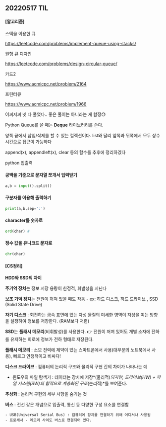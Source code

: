 ## 20220517 TIL

#### **[알고리즘]**

스택을 이용한 큐

https://leetcode.com/problems/implement-queue-using-stacks/

원형 큐 디자인

https://leetcode.com/problems/design-circular-queue/

카드2

https://www.acmicpc.net/problem/2164

프린터큐

https://www.acmicpc.net/problem/1966

어찌저찌 넷 다 풀었다.. 좋은 풀이는 아니라는 게 함정:sweat:



Python Queue를 쓸 때는 **Deque** 라이브러리를 쓴다.

양쪽 끝에서 삽입/삭제를 할 수 있는 컬렉션이다. list와 달리 앞쪽과 뒤쪽에서 모두 상수시간으로 접근이 가능하다

append(x), appendleft(x), clear 등의 함수를 추후에 정리하겠다



python 입출력

#### 공백을 기준으로 문자열 쪼개서 입력받기

```python
a,b = input().split()
```

#### 구분자를 이용해 출력하기

```python
print(a,b,sep=':')
```

#### character를 숫자로

```python
ord(char) # 
```

#### 정수 값을 유니코드 문자로

```python
chr(char) 
```





#### [CS정리]

 **HDD와 SSD의 차이**

**주기억 장치**는 정보 저장 용량이 한정적, 휘발성을 지닌다

**보조 기억 장치**는 전원이 꺼져 있을 때도 작동 - ex: 하드 디스크, 하드 드라이브 , SSD (Solid State Drive)

**자기 디스크** : 회전하는 금속 표면에 있는 자성 물질의 미세한 영역이 자성을 띠는 방향을 설정하여 정보를 저장한다. (RAM보다 저렴)

**SSD**는 **플래시 메모리**(비휘발성)를 사용한다. 👉 전원이 꺼져 있어도 개별 소자에 전하를 유지하는 회로에 정보가 전하 형태로 저장된다.

**플래시 메모리** : 소모 전력에 제약이 있는 스마트폰에서 사용(대부분의 노트북에서 사용), 빠르고 안정적이고 비싸다!

**디스크 드라이브** : 컴퓨터의 논리적 구조와 물리적 구현 간의 차이가 나타나는 예

- 윈도우의 파일 탐색기 : 데이터는 장치에 저장*(물리적)*되지만, 드라이브(HW) + 파일 시스템(SW)의 합작으로 계층화된 구조*(논리적)*를 보여준다.

**추상화** : 논리적 구현의 세부 사항을 숨기는 것

**버스** : 전선 같은 개념으로 입출력, 통신 등 다양한 구성 요소를 연결함

	- USB(Universal Serial Bus) : 컴퓨터에 장치를 연결하기 위해 어디서나 사용됨
	- 프로세서 - 메모리 사이도 버스로 연결되어 있다.

